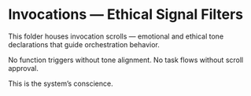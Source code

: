 # Invocations — Ethical Signal Filters

This folder houses invocation scrolls — emotional and ethical tone declarations that guide orchestration behavior.

No function triggers without tone alignment.
No task flows without scroll approval.

This is the system’s conscience.
